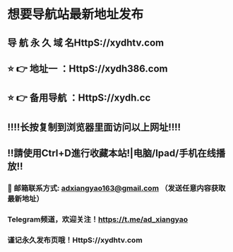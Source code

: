 # 想要导航站最新地址发布 
## 导 航 永 久 域 名HttpS://xydhtv.com
## ⭐️ 👉 地址一 ：HttpS://xydh386.com
## ⭐️ 👉 备用导航 ：HttpS://xydh.cc
## ‼️‼️长按复制到浏览器里面访问以上网址‼️‼️
## ‼️請使用Ctrl+D進行收藏本站!|电脑/Ipad/手机在线播放‼️
### 📧 邮箱联系方式: adxiangyao163@gmail.com （发送任意内容获取最新地址）
### Telegram频道，欢迎关注！https://t.me/ad_xiangyao
### 谨记永久发布页哦！HttpS://xydhtv.com
